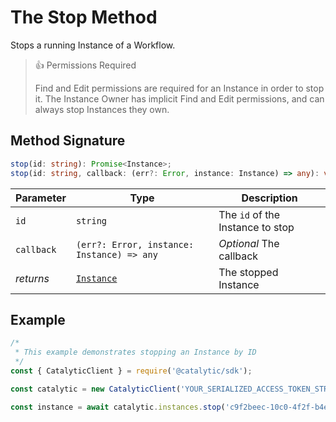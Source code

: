 # The Stop Method

Stops a running Instance of a Workflow.

> 👍 Permissions Required
>
> Find and Edit permissions are required for an Instance in order to stop it. The Instance Owner has implicit Find and Edit permissions, and can always stop Instances they own.

## Method Signature

```typescript
stop(id: string): Promise<Instance>;
stop(id: string, callback: (err?: Error, instance: Instance) => any): void;
```

| Parameter  | Type                                       | Description                    |
| ---------- | ------------------------------------------ | ------------------------------ |
| `id`       | `string`                                   | The `id` of the Instance to stop |
| `callback` | `(err?: Error, instance: Instance) => any` | _Optional_ The callback        |
| _returns_  | [`Instance`](doc:the-instance-entity-node) | The stopped Instance           |

## Example

```js
/*
 * This example demonstrates stopping an Instance by ID
 */
const { CatalyticClient } = require('@catalytic/sdk');

const catalytic = new CatalyticClient('YOUR_SERIALIZED_ACCESS_TOKEN_STRING');

const instance = await catalytic.instances.stop('c9f2beec-10c0-4f2f-b4e0-1d884c7e053c');
```
